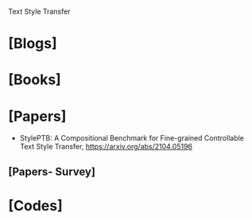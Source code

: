 Text Style Transfer

# [Blogs]


# [Books]


# [Papers]
+ StylePTB: A Compositional Benchmark for Fine-grained Controllable Text Style Transfer, https://arxiv.org/abs/2104.05196

## [Papers- Survey]


# [Codes]

